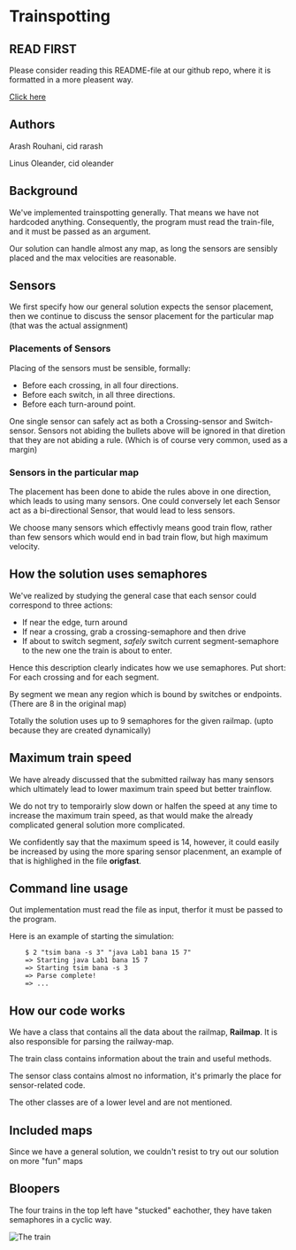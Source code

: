 # Trainspotting

## READ FIRST

Please consider reading this README-file at our github repo, where it is
formatted in a more pleasent way.

[Click here](https://github.com/oleander/Trainspotting) 

## Authors

Arash Rouhani, cid rarash

Linus Oleander, cid oleander

## Background

We've implemented trainspotting generally. That means we have not hardcoded anything.
Consequently, the program must read the train-file, and it must be passed as an argument.

Our solution can handle almost any map, as long the sensors are sensibly placed and the
max velocities are reasonable.

## Sensors

We first specify how our general solution expects the sensor placement, then we
continue to discuss the sensor placement for the particular map (that was the actual assignment)

### Placements of Sensors

Placing of the sensors must be sensible, formally:

- Before each crossing, in all four directions.
- Before each switch, in all three directions.
- Before each turn-around point.

One single sensor can safely act as both a Crossing-sensor and Switch-sensor.
Sensors not abiding the bullets above will be ignored in that diretion that
they are not abiding a rule. (Which is of course very common, used as a margin)

### Sensors in the particular map

The placement has been done to abide the rules above in one direction, which leads to using many sensors. 
One could conversely let each Sensor act as a bi-directional Sensor, that would lead to less sensors.

We choose many sensors which effectivly means good train flow, rather than few
sensors which would end in bad train flow, but high maximum velocity.

## How the solution uses semaphores

We've realized by studying the general case that each sensor could correspond
to three actions:

- If near the edge, turn around
- If near a crossing, grab a crossing-semaphore and then drive
- If about to switch segment, *safely* switch current segment-semaphore to the new one the train is about to enter.

Hence this description clearly indicates how we use semaphores. Put short: For each crossing and for each segment.

By segment we mean any region which is bound by switches or endpoints. (There are 8 in the original map)

Totally the solution uses up to 9 semaphores for the given railmap. (upto because they are created dynamically)

## Maximum train speed

We have already discussed that the submitted railway has many sensors which ultimately lead to lower maximum train speed
but better trainflow.

We do not try to temporairly slow down or halfen the speed at any time to increase the maximum train speed, as that would
make the already complicated general solution more complicated.

We confidently say that the maximum speed is 14, however, it could easily be increased by using the more sparing
sensor placenment, an example of that is highlighed in the file **origfast**.

## Command line usage

Out implementation must read the file as input, therfor it must be passed to the program.

Here is an example of starting the simulation: 

		$ 2 "tsim bana -s 3" "java Lab1 bana 15 7"
		=> Starting java Lab1 bana 15 7
		=> Starting tsim bana -s 3
		=> Parse complete!
		=> ...

## How our code works

We have a class that contains all the data about the railmap, **Railmap**.
It is also responsible for parsing the railway-map.

The train class contains information about the train and useful methods.

The sensor class contains almost no information, it's primarly the place for
sensor-related code.

The other classes are of a lower level and are not mentioned.

## Included maps

Since we have a general solution, we couldn't resist to try out our solution
on more "fun" maps


## Bloopers

The four trains in the top left have "stucked" eachother, they have
taken semaphores in a cyclic way.

![The train](https://github.com/oleander/Trainspotting/raw/master/Screenshot-tsim.png)



